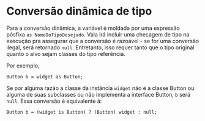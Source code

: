 # Conversão dinâmica de tipo

Para a conversão dinâmica, a variável é moldada por uma expressão pósfixa `as NomeDoTipoDesejado`. Vala irá incluir uma checagem de tipo na execução pra assegurar que a conversão é razoável - se for uma conversão ilegal, será retornado `null`. Entretanto, isso requer tanto que o tipo original quanto o alvo sejam classes do tipo referência.

Por exemplo,

```vala
Button b = widget as Button;
```

Se por alguma razão a classe da instância `widget` não é a classe Button ou alguma de suas subclasses ou não implementa a interface Button, `b` será `null`. Essa conversão é equivalente à:

```vala
Button b = (widget is Button) ? (Button) widget : null;
```
